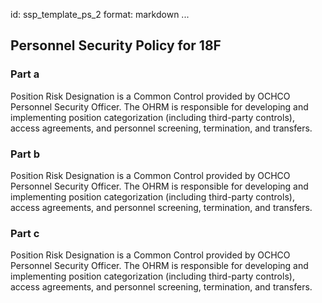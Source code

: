 id: ssp_template_ps_2
format: markdown
...
## Personnel Security Policy for 18F

### Part a

Position Risk Designation is a Common Control provided by OCHCO Personnel Security Officer. The OHRM is responsible for developing and implementing position categorization (including third-party controls), access agreements, and personnel screening, termination, and transfers.

### Part b

Position Risk Designation is a Common Control provided by OCHCO Personnel Security Officer. The OHRM is responsible for developing and implementing position categorization (including third-party controls), access agreements, and personnel screening, termination, and transfers.

### Part c

Position Risk Designation is a Common Control provided by OCHCO Personnel Security Officer. The OHRM is responsible for developing and implementing position categorization (including third-party controls), access agreements, and personnel screening, termination, and transfers.
